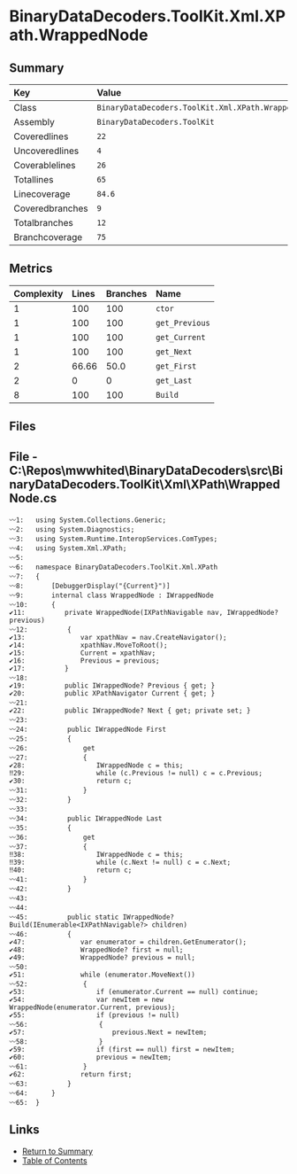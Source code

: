 ﻿# BinaryDataDecoders.ToolKit.Xml.XPath.WrappedNode

## Summary

| Key             | Value                                              |
| :-------------- | :------------------------------------------------- |
| Class           | `BinaryDataDecoders.ToolKit.Xml.XPath.WrappedNode` |
| Assembly        | `BinaryDataDecoders.ToolKit`                       |
| Coveredlines    | `22`                                               |
| Uncoveredlines  | `4`                                                |
| Coverablelines  | `26`                                               |
| Totallines      | `65`                                               |
| Linecoverage    | `84.6`                                             |
| Coveredbranches | `9`                                                |
| Totalbranches   | `12`                                               |
| Branchcoverage  | `75`                                               |

## Metrics

| Complexity | Lines | Branches | Name           |
| :--------- | :---- | :------- | :------------- |
| 1          | 100   | 100      | `ctor`         |
| 1          | 100   | 100      | `get_Previous` |
| 1          | 100   | 100      | `get_Current`  |
| 1          | 100   | 100      | `get_Next`     |
| 2          | 66.66 | 50.0     | `get_First`    |
| 2          | 0     | 0        | `get_Last`     |
| 8          | 100   | 100      | `Build`        |

## Files

## File - C:\Repos\mwwhited\BinaryDataDecoders\src\BinaryDataDecoders.ToolKit\Xml\XPath\WrappedNode.cs

```CSharp
〰1:   using System.Collections.Generic;
〰2:   using System.Diagnostics;
〰3:   using System.Runtime.InteropServices.ComTypes;
〰4:   using System.Xml.XPath;
〰5:   
〰6:   namespace BinaryDataDecoders.ToolKit.Xml.XPath
〰7:   {
〰8:       [DebuggerDisplay("{Current}")]
〰9:       internal class WrappedNode : IWrappedNode
〰10:      {
✔11:          private WrappedNode(IXPathNavigable nav, IWrappedNode? previous)
〰12:          {
✔13:              var xpathNav = nav.CreateNavigator();
✔14:              xpathNav.MoveToRoot();
✔15:              Current = xpathNav;
✔16:              Previous = previous;
✔17:          }
〰18:  
✔19:          public IWrappedNode? Previous { get; }
✔20:          public XPathNavigator Current { get; }
〰21:  
✔22:          public IWrappedNode? Next { get; private set; }
〰23:  
〰24:          public IWrappedNode First
〰25:          {
〰26:              get
〰27:              {
✔28:                  IWrappedNode c = this;
‼29:                  while (c.Previous != null) c = c.Previous;
✔30:                  return c;
〰31:              }
〰32:          }
〰33:  
〰34:          public IWrappedNode Last
〰35:          {
〰36:              get
〰37:              {
‼38:                  IWrappedNode c = this;
‼39:                  while (c.Next != null) c = c.Next;
‼40:                  return c;
〰41:              }
〰42:          }
〰43:  
〰44:  
〰45:          public static IWrappedNode? Build(IEnumerable<IXPathNavigable?> children)
〰46:          {
✔47:              var enumerator = children.GetEnumerator();
✔48:              WrappedNode? first = null;
✔49:              WrappedNode? previous = null;
〰50:  
✔51:              while (enumerator.MoveNext())
〰52:              {
✔53:                  if (enumerator.Current == null) continue;
✔54:                  var newItem = new WrappedNode(enumerator.Current, previous);
✔55:                  if (previous != null)
〰56:                  {
✔57:                      previous.Next = newItem;
〰58:                  }
✔59:                  if (first == null) first = newItem;
✔60:                  previous = newItem;
〰61:              }
✔62:              return first;
〰63:          }
〰64:      }
〰65:  }
```

## Links

* [Return to Summary](Summary.md)
* [Table of Contents](../TOC.md)

